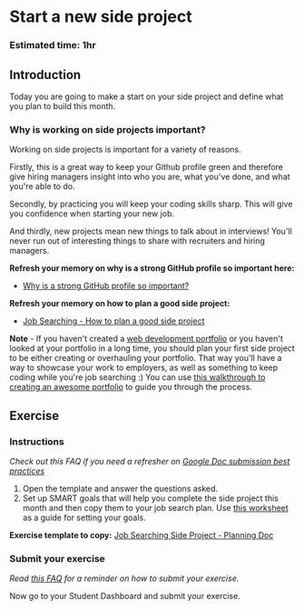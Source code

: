 # Start a new side project

### **Estimated time**: 1hr

## Introduction

Today you are going to make a start on your side project and define what you plan to build this month.

### Why is working on side projects important?

Working on side projects is important for a variety of reasons. 

Firstly, this is a great way to keep your Github profile green and therefore give hiring managers insight into who you are, what you've done, and what you're able to do.

Secondly, by practicing you will keep your coding skills sharp. This will give you confidence when starting your new job. 

And thirdly, new projects mean new things to talk about in interviews! You'll never run out of interesting things to share with recruiters and hiring managers. 

**Refresh your memory on why is a strong GitHub profile so important here:**

- [Why is a strong GitHub profile so important?](https://github.com/microverseinc/curriculum-professional-skills/blob/main/becoming-a-remote-professional/create-the-first-draft-of-a-professional-looking-github-profile-page.md)

**Refresh your memory on how to plan a good side project:**

- [Job Searching - How to plan a good side project](https://github.com/microverseinc/curriculum-professional-skills/blob/main/job-search/job-searching-how-to-plan-a-good-side-project.md)

**Note** - If you haven't created a [web development portfolio](https://45royale.com/blog/web-developer-portfolio/) or you haven't looked at your portfolio in a long time, you should plan your first side project to be either creating or overhauling your portfolio. That way you'll have a way to showcase your work to employers, as well as something to keep coding while you're job searching :) You can use [this walkthrough to creating an awesome portfolio](https://github.com/microverseinc/curriculum-professional-skills/blob/main/job-search/creating-your-portfolio.md) to guide you through the process.

## Exercise

### Instructions

*Check out this FAQ if you need a refresher on [Google Doc submission best practices](https://microverse.zendesk.com/hc/en-us/articles/360063156813)*

1. Open the template and answer the questions asked.
2. Set up SMART goals that will help you complete the side project this month and then copy them to your job search plan. Use [this worksheet](https://docs.google.com/document/d/1QJZACqmsWtI6jN6t-w6mlylvSguvYP0D_vnuNCA4VZ0/edit#) as a guide for setting your goals.

**Exercise template to copy:** [Job Searching Side Project - Planning Doc](https://docs.google.com/document/d/1dcwdXnr0fdeSvk7Bf0SifN4Ivf7KpbZFL2ae89Brj9k/edit?usp=sharing)

### Submit your exercise

*Read [this FAQ](https://microverse.zendesk.com/hc/en-us/articles/360061344234) for a reminder on how to submit your exercise.* 

Now go to your Student Dashboard and submit your exercise.
